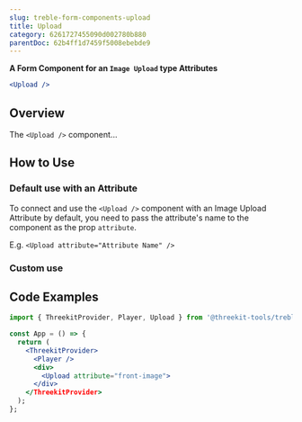 ```yaml
---
slug: treble-form-components-upload
title: Upload
category: 6261727455090d002780b880
parentDoc: 62b4ff1d7459f5008ebebde9
---
```


**A Form Component for an `Image Upload` type Attributes**

```jsx
<Upload />
```

## Overview

The `<Upload />` component...

## How to Use

### Default use with an Attribute

To connect and use the `<Upload />` component with an Image Upload Attribute by default, you need to pass the attribute's name
to the component as the prop `attribute`.

E.g. `<Upload attribute="Attribute Name" />`

### Custom use

## Code Examples

```jsx
import { ThreekitProvider, Player, Upload } from '@threekit-tools/treble';

const App = () => {
  return (
    <ThreekitProvider>
      <Player />
      <div>
        <Upload attribute="front-image">
      </div>
    </ThreekitProvider>
  );
};
```
